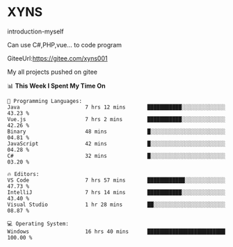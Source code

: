 # XYNS
introduction-myself

Can use C#,PHP,vue... to code program

GiteeUrl:https://gitee.com/xyns001

My all projects pushed on gitee

<!--START_SECTION:waka-->
📊 **This Week I Spent My Time On** 

```text
💬 Programming Languages: 
Java                     7 hrs 12 mins       ███████████░░░░░░░░░░░░░░   43.23 % 
Vue.js                   7 hrs 2 mins        ███████████░░░░░░░░░░░░░░   42.26 % 
Binary                   48 mins             █░░░░░░░░░░░░░░░░░░░░░░░░   04.81 % 
JavaScript               42 mins             █░░░░░░░░░░░░░░░░░░░░░░░░   04.28 % 
C#                       32 mins             █░░░░░░░░░░░░░░░░░░░░░░░░   03.20 % 

🔥 Editors: 
VS Code                  7 hrs 57 mins       ████████████░░░░░░░░░░░░░   47.73 % 
IntelliJ                 7 hrs 14 mins       ███████████░░░░░░░░░░░░░░   43.40 % 
Visual Studio            1 hr 28 mins        ██░░░░░░░░░░░░░░░░░░░░░░░   08.87 % 

💻 Operating System: 
Windows                  16 hrs 40 mins      █████████████████████████   100.00 % 
```


<!--END_SECTION:waka-->
